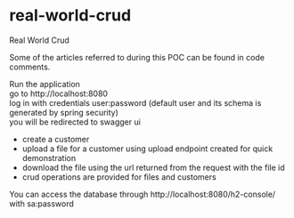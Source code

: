 # real-world-crud
Real World Crud

Some of the articles referred to during this POC can be found in code comments.<br/>

Run the application<br/>
go to http://localhost:8080<br/>
log in with credentials user:password (default user and its schema is generated by spring security) <br/>
you will be redirected to swagger ui<br/>

- create a customer<br/>
- upload a file for a customer using upload endpoint created for quick demonstration<br/>
- download the file using the url returned from the request with the file id<br/>
- crud operations are provided for files and customers<br/>

You can access the database through http://localhost:8080/h2-console/ with sa:password


